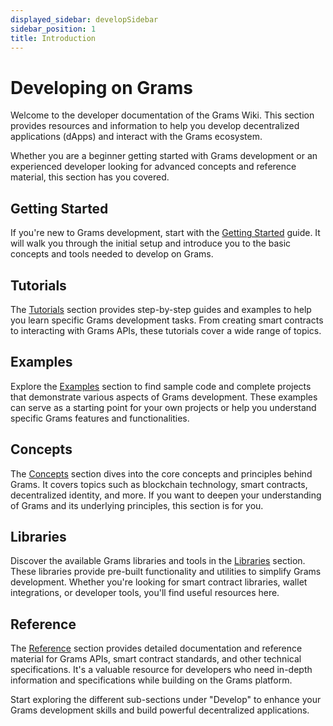 ```yaml
---
displayed_sidebar: developSidebar
sidebar_position: 1
title: Introduction
---   
```


# Developing on Grams

Welcome to the developer documentation of the Grams Wiki. This section provides resources and information to help you develop decentralized applications (dApps) and interact with the Grams ecosystem.

Whether you are a beginner getting started with Grams development or an experienced developer looking for advanced concepts and reference material, this section has you covered.

## Getting Started

If you're new to Grams development, start with the [Getting Started](getting-started.md) guide. It will walk you through the initial setup and introduce you to the basic concepts and tools needed to develop on Grams.

## Tutorials

The [Tutorials](tutorials/) section provides step-by-step guides and examples to help you learn specific Grams development tasks. From creating smart contracts to interacting with Grams APIs, these tutorials cover a wide range of topics.

## Examples

Explore the [Examples](examples/) section to find sample code and complete projects that demonstrate various aspects of Grams development. These examples can serve as a starting point for your own projects or help you understand specific Grams features and functionalities.

## Concepts

The [Concepts](concepts/) section dives into the core concepts and principles behind Grams. It covers topics such as blockchain technology, smart contracts, decentralized identity, and more. If you want to deepen your understanding of Grams and its underlying principles, this section is for you.

## Libraries

Discover the available Grams libraries and tools in the [Libraries](libraries/) section. These libraries provide pre-built functionality and utilities to simplify Grams development. Whether you're looking for smart contract libraries, wallet integrations, or developer tools, you'll find useful resources here.

## Reference

The [Reference](reference/) section provides detailed documentation and reference material for Grams APIs, smart contract standards, and other technical specifications. It's a valuable resource for developers who need in-depth information and specifications while building on the Grams platform.

Start exploring the different sub-sections under "Develop" to enhance your Grams development skills and build powerful decentralized applications.
